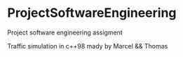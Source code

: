 # ProjectSoftwareEngineering
Project software engineering assigment

Traffic simulation in c++98 mady by Marcel && Thomas
